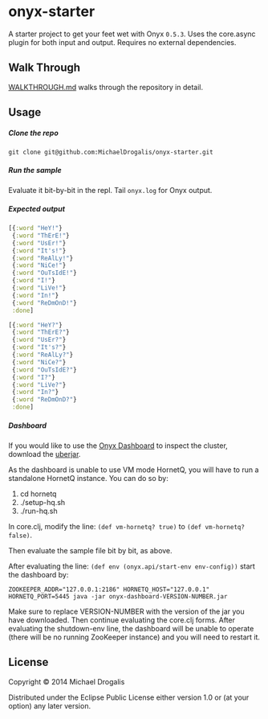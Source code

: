 # onyx-starter

A starter project to get your feet wet with Onyx `0.5.3`. Uses the core.async plugin for both input and output. Requires no external dependencies.

## Walk Through

[WALKTHROUGH.md](WALKTHROUGH.md) walks through the repository in detail.

## Usage

##### Clone the repo

`git clone git@github.com:MichaelDrogalis/onyx-starter.git`

##### Run the sample

Evaluate it bit-by-bit in the repl. Tail `onyx.log` for Onyx output.

##### Expected output

```clojure
[{:word "HeY!"}
 {:word "ThErE!"}
 {:word "UsEr!"}
 {:word "It's!"}
 {:word "ReAlLy!"}
 {:word "NiCe!"}
 {:word "OuTsIdE!"}
 {:word "I!"}
 {:word "LiVe!"}
 {:word "In!"}
 {:word "ReDmOnD!"}
 :done]

[{:word "HeY?"}
 {:word "ThErE?"}
 {:word "UsEr?"}
 {:word "It's?"}
 {:word "ReAlLy?"}
 {:word "NiCe?"}
 {:word "OuTsIdE?"}
 {:word "I?"}
 {:word "LiVe?"}
 {:word "In?"}
 {:word "ReDmOnD?"}
 :done]
```

##### Dashboard

If you would like to use the [Onyx
Dashboard](https://github.com/lbradstreet/onyx-dashboard/) to inspect the
cluster, download the
[uberjar](https://github.com/lbradstreet/onyx-dashboard/#deployment).

As the dashboard is unable to use VM mode HornetQ, you will have to run a standalone HornetQ instance. You can do so by:

1. cd hornetq
2. ./setup-hq.sh
3. ./run-hq.sh

In core.clj, modify the line:
`(def vm-hornetq? true)` 
to 
`(def vm-hornetq?  false)`.  

Then evaluate the sample file bit by bit, as above.

After evaluating the line: 
`(def env (onyx.api/start-env env-config))`
start the dashboard by:

`ZOOKEEPER_ADDR="127.0.0.1:2186" HORNETQ_HOST="127.0.0.1" HORNETQ_PORT=5445 java -jar onyx-dashboard-VERSION-NUMBER.jar`

Make sure to replace VERSION-NUMBER with the version of the jar you have
downloaded.  Then continue evaluating the core.clj forms. After evaluating the
shutdown-env line, the dashboard will be unable to operate (there will be no
running ZooKeeper instance) and you will need to restart it.

## License

Copyright © 2014 Michael Drogalis

Distributed under the Eclipse Public License either version 1.0 or (at
your option) any later version.
